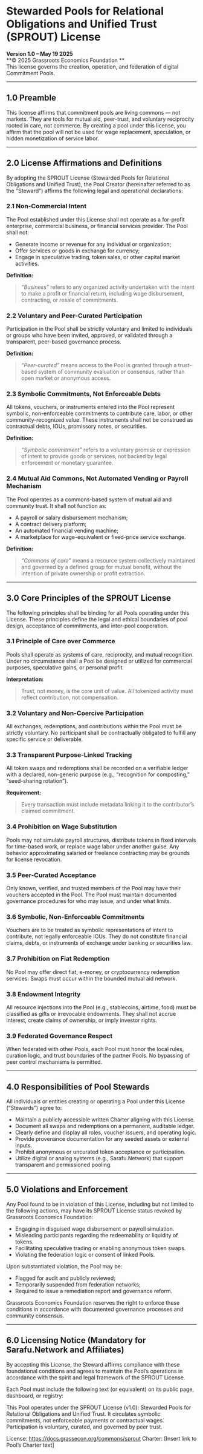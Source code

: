 # Stewarded Pools for Relational Obligations and Unified Trust (SPROUT) License 
**Version 1.0 – May 19 2025**  
**© 2025 Grassroots Economics Foundation **  
This license governs the creation, operation, and federation of digital Commitment Pools.

---

## 1.0 Preamble

This license affirms that commitment pools are living commons — not markets. They are tools for mutual aid, peer-trust, and voluntary reciprocity rooted in care, not commerce. By creating a pool under this license, you affirm that the pool will not be used for wage replacement, speculation, or hidden monetization of service labor.

---

## 2.0 License Affirmations and Definitions

By adopting the SPROUT License (Stewarded Pools for Relational Obligations and Unified Trust), the Pool Creator (hereinafter referred to as the "Steward") affirms the following legal and operational declarations:

### 2.1 Non-Commercial Intent

The Pool established under this License shall not operate as a for-profit enterprise, commercial business, or financial services provider. The Pool shall not:
- Generate income or revenue for any individual or organization;
- Offer services or goods in exchange for currency;
- Engage in speculative trading, token sales, or other capital market activities.

**Definition:**
> *“Business”* refers to any organized activity undertaken with the intent to make a profit or financial return, including wage disbursement, contracting, or resale of commitments.

### 2.2 Voluntary and Peer-Curated Participation

Participation in the Pool shall be strictly voluntary and limited to individuals or groups who have been invited, approved, or validated through a transparent, peer-based governance process.

**Definition:**
> *“Peer-curated”* means access to the Pool is granted through a trust-based system of community evaluation or consensus, rather than open market or anonymous access.

### 2.3 Symbolic Commitments, Not Enforceable Debts

All tokens, vouchers, or instruments entered into the Pool represent symbolic, non-enforceable commitments to contribute care, labor, or other community-recognized value. These instruments shall not be construed as contractual debts, IOUs, promissory notes, or securities.

**Definition:**
> *“Symbolic commitment”* refers to a voluntary promise or expression of intent to provide goods or services, not backed by legal enforcement or monetary guarantee.

### 2.4 Mutual Aid Commons, Not Automated Vending or Payroll Mechanism

The Pool operates as a commons-based system of mutual aid and community trust. It shall not function as:
- A payroll or salary disbursement mechanism;
- A contract delivery platform;
- An automated financial vending machine;
- A marketplace for wage-equivalent or fixed-price service exchange.

**Definition:**
> *“Commons of care”* means a resource system collectively maintained and governed by a defined group for mutual benefit, without the intention of private ownership or profit extraction.

---

## 3.0 Core Principles of the SPROUT License

The following principles shall be binding for all Pools operating under this License. These principles define the legal and ethical boundaries of pool design, acceptance of commitments, and inter-pool cooperation.

### 3.1 Principle of Care over Commerce

Pools shall operate as systems of care, reciprocity, and mutual recognition. Under no circumstance shall a Pool be designed or utilized for commercial purposes, speculative gains, or personal profit.

**Interpretation:**  
> Trust, not money, is the core unit of value. All tokenized activity must reflect contribution, not compensation.

### 3.2 Voluntary and Non-Coercive Participation

All exchanges, redemptions, and contributions within the Pool must be strictly voluntary. No participant shall be contractually obligated to fulfill any specific service or deliverable.

### 3.3 Transparent Purpose-Linked Tracking

All token swaps and redemptions shall be recorded on a verifiable ledger with a declared, non-generic purpose (e.g., “recognition for composting,” “seed-sharing rotation”).

**Requirement:**  
> Every transaction must include metadata linking it to the contributor’s claimed commitment.

### 3.4 Prohibition on Wage Substitution

Pools may not simulate payroll structures, distribute tokens in fixed intervals for time-based work, or replace wage labor under another guise. Any behavior approximating salaried or freelance contracting may be grounds for license revocation.

### 3.5 Peer-Curated Acceptance

Only known, verified, and trusted members of the Pool may have their vouchers accepted in the Pool. The Pool must maintain documented governance procedures for who may issue, and under what limits.

### 3.6 Symbolic, Non-Enforceable Commitments

Vouchers are to be treated as symbolic representations of intent to contribute, not legally enforceable IOUs. They do not constitute financial claims, debts, or instruments of exchange under banking or securities law.

### 3.7 Prohibition on Fiat Redemption

No Pool may offer direct fiat, e-money, or cryptocurrency redemption services. Swaps must occur within the bounded mutual aid network.

### 3.8 Endowment Integrity

All resource injections into the Pool (e.g., stablecoins, airtime, food) must be classified as gifts or irrevocable endowments. They shall not accrue interest, create claims of ownership, or imply investor rights.

### 3.9 Federated Governance Respect

When federated with other Pools, each Pool must honor the local rules, curation logic, and trust boundaries of the partner Pools. No bypassing of peer control mechanisms is permitted.

---

## 4.0 Responsibilities of Pool Stewards

All individuals or entities creating or operating a Pool under this License (“Stewards”) agree to:

- Maintain a publicly accessible written Charter aligning with this License.
- Document all swaps and redemptions on a permanent, auditable ledger.
- Clearly define and display all roles, voucher issuers, and operating logic.
- Provide provenance documentation for any seeded assets or external inputs.
- Prohibit anonymous or uncurated token acceptance or participation.
- Utilize digital or analog systems (e.g., Sarafu.Network) that support transparent and permissioned pooling.

---

## 5.0 Violations and Enforcement

Any Pool found to be in violation of this License, including but not limited to the following actions, may have its SPROUT License status revoked by Grassroots Economics Foundation:

- Engaging in disguised wage disbursement or payroll simulation.
- Misleading participants regarding the redeemability or liquidity of tokens.
- Facilitating speculative trading or enabling anonymous token swaps.
- Violating the federation logic or consent of linked Pools.

Upon substantiated violation, the Pool may be:

- Flagged for audit and publicly reviewed;
- Temporarily suspended from federation networks;
- Required to issue a remediation report and governance reform.

Grassroots Economics Foundation reserves the right to enforce these conditions in accordance with documented governance processes and community consensus.

---

## 6.0 Licensing Notice (Mandatory for Sarafu.Network and Affiliates)

By accepting this License, the Steward affirms compliance with these foundational conditions and agrees to maintain the Pool’s operations in accordance with the spirit and legal framework of the SPROUT License.


Each Pool must include the following text (or equivalent) on its public page, dashboard, or registry:

This Pool operates under the SPROUT License (v1.0): Stewarded Pools for Relational Obligations and Unified Trust. It circulates symbolic commitments, not enforceable payments or contractual wages. Participation is voluntary, curated, and governed by peer trust.

License: https://docs.grassecon.org/commons/sprout
Charter: [Insert link to Pool’s Charter text]

